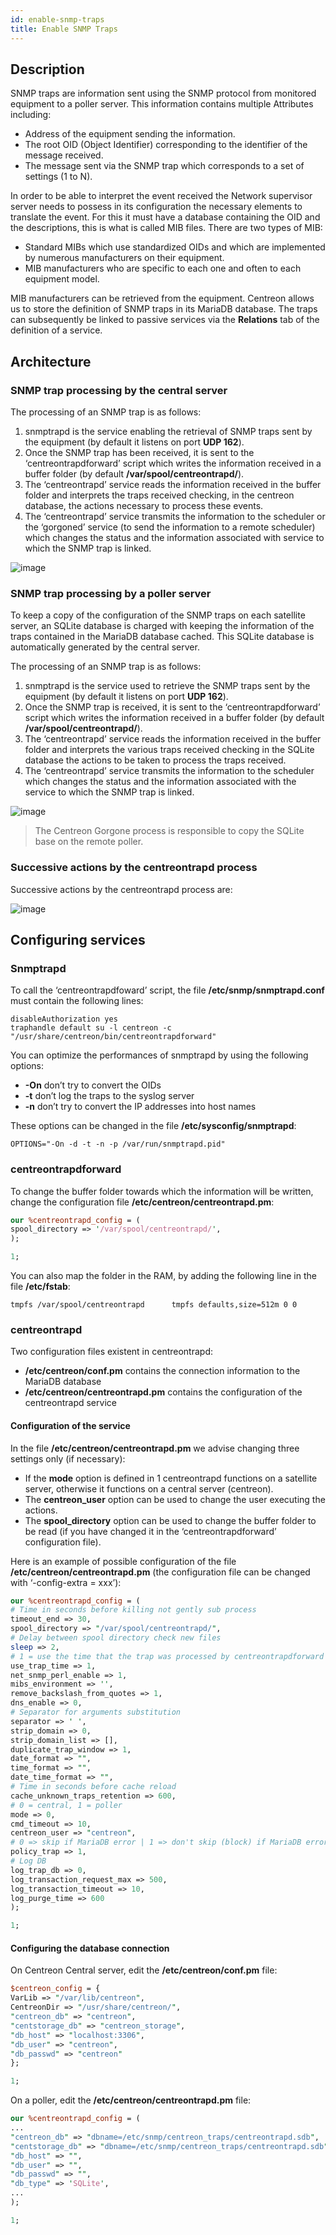 ```yaml
---
id: enable-snmp-traps
title: Enable SNMP Traps
---
```


## Description

SNMP traps are information sent using the SNMP protocol from monitored equipment to a poller server. This information
contains multiple Attributes including:

* Address of the equipment sending the information.
* The root OID (Object Identifier) corresponding to the identifier of the message received.
* The message sent via the SNMP trap which corresponds to a set of settings (1 to N).

In order to be able to interpret the event received the Network supervisor server needs to possess in its configuration
the necessary elements to translate the event. For this it must have a database containing the OID and the
descriptions, this is what is called MIB files. There are two types of MIB:

* Standard MIBs which use standardized OIDs and which are implemented by numerous manufacturers on their equipment.
* MIB manufacturers who are specific to each one and often to each equipment model.

MIB manufacturers can be retrieved from the equipment. Centreon allows us to store the definition of SNMP traps in its
MariaDB database. The traps can subsequently be linked to passive services via the **Relations** tab of the definition
of a service.

## Architecture

### SNMP trap processing by the central server

The processing of an SNMP trap is as follows:

1. snmptrapd is the service enabling the retrieval of SNMP traps sent by the equipment (by default it listens on port
**UDP 162**).
2. Once the SNMP trap has been received, it is sent to the ‘centreontrapdforward’ script which writes the information
received in a buffer folder (by default **/var/spool/centreontrapd/**).
3. The ‘centreontrapd’ service reads the information received in the buffer folder and interprets the traps received
checking, in the centreon database, the actions necessary to process these events.
4. The ‘centreontrapd’ service transmits the information to the scheduler or the ‘gorgoned’ service (to send the
information to a remote scheduler) which changes the status and the information associated with service to which the
SNMP trap is linked.

![image](../../assets/configuration/06_trap_centreon.png)

### SNMP trap processing by a poller server

To keep a copy of the configuration of the SNMP traps on each satellite server, an SQLite database is charged with
keeping the information of the traps contained in the MariaDB database cached. This SQLite database is automatically
generated by the central server.

The processing of an SNMP trap is as follows:

1. snmptrapd is the service used to retrieve the SNMP traps sent by the equipment (by default it listens on port
**UDP 162**).
2. Once the SNMP trap is received, it is sent to the ‘centreontrapdforward’ script which writes the information
received in a buffer folder (by default **/var/spool/centreontrapd/**).
3. The ‘centreontrapd’ service reads the information received in the buffer folder and interprets the various traps
received checking in the SQLite database the actions to be taken to process the traps received.
4. The ‘centreontrapd’ service transmits the information to the scheduler which changes the status and the information
associated with the service to which the SNMP trap is linked.

![image](../../assets/configuration/06_trap_poller.png)

> The Centreon Gorgone process is responsible to copy the SQLite base on the remote poller.

### Successive actions by the centreontrapd process

Successive actions by the centreontrapd process are:

![image](../../assets/configuration/SNMP_Traps_management_general_view.png)

## Configuring services

### Snmptrapd

To call the ‘centreontrapdfoward’ script, the file **/etc/snmp/snmptrapd.conf** must contain the following lines:

``` shell
disableAuthorization yes
traphandle default su -l centreon -c "/usr/share/centreon/bin/centreontrapdforward"
```

You can optimize the performances of snmptrapd by using the following options:

* **-On** don’t try to convert the OIDs
* **-t** don’t log the traps to the syslog server
* **-n** don’t try to convert the IP addresses into host names

These options can be changed in the file **/etc/sysconfig/snmptrapd**:

``` shell
OPTIONS="-On -d -t -n -p /var/run/snmptrapd.pid"
```

### centreontrapdforward

To change the buffer folder towards which the information will be written, change the configuration file
**/etc/centreon/centreontrapd.pm**:

```perl
our %centreontrapd_config = (
spool_directory => '/var/spool/centreontrapd/',
);

1;
```

You can also map the folder in the RAM, by adding the following line in the file **/etc/fstab**:

``` shell
tmpfs /var/spool/centreontrapd      tmpfs defaults,size=512m 0 0
```

### centreontrapd

Two configuration files existent in centreontrapd:

* **/etc/centreon/conf.pm** contains the connection information to the MariaDB database
* **/etc/centreon/centreontrapd.pm** contains the configuration of the centreontrapd service

#### Configuration of the service

In the file **/etc/centreon/centreontrapd.pm** we advise changing three settings only (if necessary):

* If the **mode** option is defined in 1 centreontrapd functions on a satellite server, otherwise it functions on a
central server (centreon).
* The **centreon_user** option can be used to change the user executing the actions.
* The **spool_directory** option can be used to change the buffer folder to be read (if you have changed it in the
‘centreontrapdforward’ configuration file).

Here is an example of possible configuration of the file **/etc/centreon/centreontrapd.pm** (the configuration file can
be changed with ‘-config-extra = xxx’):

```perl
our %centreontrapd_config = (
# Time in seconds before killing not gently sub process
timeout_end => 30,
spool_directory => "/var/spool/centreontrapd/",
# Delay between spool directory check new files
sleep => 2,
# 1 = use the time that the trap was processed by centreontrapdforward
use_trap_time => 1,
net_snmp_perl_enable => 1,
mibs_environment => '',
remove_backslash_from_quotes => 1,
dns_enable => 0,
# Separator for arguments substitution
separator => ' ',
strip_domain => 0,
strip_domain_list => [],
duplicate_trap_window => 1,
date_format => "",
time_format => "",
date_time_format => "",
# Time in seconds before cache reload
cache_unknown_traps_retention => 600,
# 0 = central, 1 = poller
mode => 0,
cmd_timeout => 10,
centreon_user => "centreon",
# 0 => skip if MariaDB error | 1 => don't skip (block) if MariaDB error (and keep order)
policy_trap => 1,
# Log DB
log_trap_db => 0,
log_transaction_request_max => 500,
log_transaction_timeout => 10,
log_purge_time => 600
);

1;
```

#### Configuring the database connection

On Centreon Central server, edit the **/etc/centreon/conf.pm** file:

```perl
$centreon_config = {
VarLib => "/var/lib/centreon",
CentreonDir => "/usr/share/centreon/",
"centreon_db" => "centreon",
"centstorage_db" => "centreon_storage",
"db_host" => "localhost:3306",
"db_user" => "centreon",
"db_passwd" => "centreon"
};

1;
```

On a poller, edit the **/etc/centreon/centreontrapd.pm** file:

```perl
our %centreontrapd_config = (
...
"centreon_db" => "dbname=/etc/snmp/centreon_traps/centreontrapd.sdb",
"centstorage_db" => "dbname=/etc/snmp/centreon_traps/centreontrapd.sdb",
"db_host" => "",
"db_user" => "",
"db_passwd" => "",
"db_type" => 'SQLite',
...
);

1;
```
